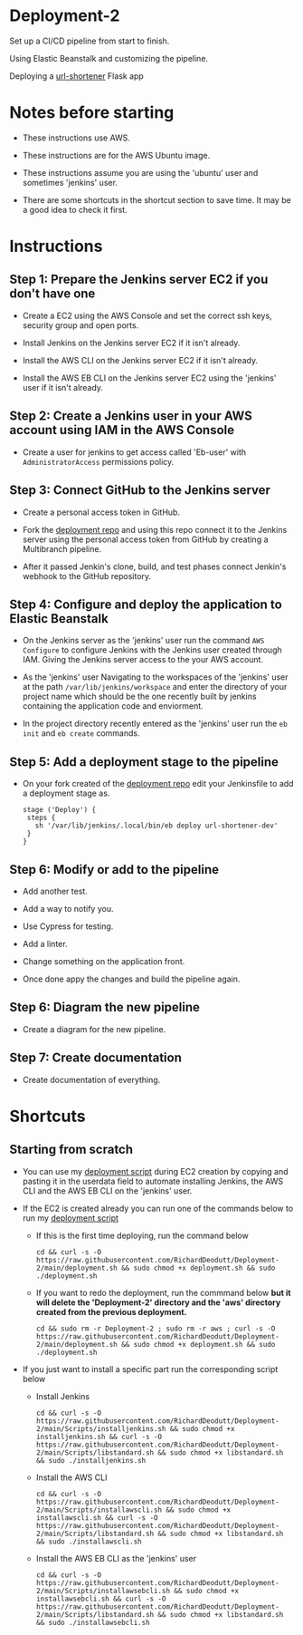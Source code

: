 # Deployment-2

Set up a CI/CD pipeline from start to finish. 

Using Elastic Beanstalk and customizing the pipeline. 

Deploying a [url-shortener](https://github.com/RichardDeodutt/kuralabs_deployment_2) Flask app

# Notes before starting

- These instructions use AWS. 

- These instructions are for the AWS Ubuntu image. 

- These instructions assume you are using the 'ubuntu' user and sometimes 'jenkins' user. 

- There are some shortcuts in the shortcut section to save time. It may be a good idea to check it first. 

# Instructions

## Step 1: Prepare the Jenkins server EC2 if you don't have one

- Create a EC2 using the AWS Console and set the correct ssh keys, security group and open ports. 

- Install Jenkins on the Jenkins server EC2 if it isn't already. 

- Install the AWS CLI on the Jenkins server EC2 if it isn't already. 

- Install the AWS EB CLI on the Jenkins server EC2 using the 'jenkins' user if it isn't already. 

## Step 2: Create a Jenkins user in your AWS account using IAM in the AWS Console

- Create a user for jenkins to get access called 'Eb-user' with `AdministratorAccess` permissions policy. 

## Step 3: Connect GitHub to the Jenkins server

- Create a personal access token in GitHub.

- Fork the [deployment repo](https://github.com/kura-labs-org/kuralabs_deployment_2) and using this repo connect it to the Jenkins server using the personal access token from GitHub by creating a Multibranch pipeline. 

- After it passed Jenkin's clone, build, and test phases connect Jenkin's webhook to the GitHub repository. 

## Step 4: Configure and deploy the application to Elastic Beanstalk

- On the Jenkins server as the 'jenkins' user run the command `AWS Configure` to configure Jenkins with the Jenkins user created through IAM. Giving the Jenkins server access to the your AWS account. 

- As the 'jenkins' user Navigating to the workspaces of the 'jenkins' user at the path `/var/lib/jenkins/workspace` and enter the directory of your project name which should be the one recently built by jenkins containing the application code and enviorment. 

- In the project directory recently entered as the 'jenkins' user run the `eb init` and `eb create` commands. 

## Step 5: Add a deployment stage to the pipeline

- On your fork created of the [deployment repo](https://github.com/kura-labs-org/kuralabs_deployment_2) edit your Jenkinsfile to add a deployment stage as. 

    ```
    stage ('Deploy') {
     steps {
       sh '/var/lib/jenkins/.local/bin/eb deploy url-shortener-dev'
     }
   }
    ```

## Step 6: Modify or add to the pipeline

- Add another test. 

- Add a way to notify you. 

- Use Cypress for testing. 

- Add a linter. 

- Change something on the application front. 

- Once done appy the changes and build the pipeline again. 

## Step 6: Diagram the new pipeline

- Create a diagram for the new pipeline. 

## Step 7: Create documentation

- Create documentation of everything. 

# Shortcuts

## Starting from scratch

- You can use my [deployment script](https://github.com/RichardDeodutt/Deployment-2/blob/main/deployment.sh) during EC2 creation by copying and pasting it in the userdata field to automate installing Jenkins, the AWS CLI and the AWS EB CLI on the 'jenkins' user. 

- If the EC2 is created already you can run one of the commands below to run my [deployment script](https://github.com/RichardDeodutt/Deployment-2/blob/main/deployment.sh)

    - If this is the first time deploying, run the command below
        ```
        cd && curl -s -O https://raw.githubusercontent.com/RichardDeodutt/Deployment-2/main/deployment.sh && sudo chmod +x deployment.sh && sudo ./deployment.sh
        ```

    - If you want to redo the deployment, run the commmand below **but it will delete the 'Deployment-2' directory and the 'aws' directory created from the previous deployment.**

        ```
        cd && sudo rm -r Deployment-2 ; sudo rm -r aws ; curl -s -O https://raw.githubusercontent.com/RichardDeodutt/Deployment-2/main/deployment.sh && sudo chmod +x deployment.sh && sudo ./deployment.sh
        ```
- If you just want to install a specific part run the corresponding script below

    - Install Jenkins
        ```
        cd && curl -s -O https://raw.githubusercontent.com/RichardDeodutt/Deployment-2/main/Scripts/installjenkins.sh && sudo chmod +x installjenkins.sh && curl -s -O https://raw.githubusercontent.com/RichardDeodutt/Deployment-2/main/Scripts/libstandard.sh && sudo chmod +x libstandard.sh && sudo ./installjenkins.sh
        ```
    - Install the AWS CLI
        ```
        cd && curl -s -O https://raw.githubusercontent.com/RichardDeodutt/Deployment-2/main/Scripts/installawscli.sh && sudo chmod +x installawscli.sh && curl -s -O https://raw.githubusercontent.com/RichardDeodutt/Deployment-2/main/Scripts/libstandard.sh && sudo chmod +x libstandard.sh && sudo ./installawscli.sh
        ```
    - Install the AWS EB CLI as the 'jenkins' user
        ```
        cd && curl -s -O https://raw.githubusercontent.com/RichardDeodutt/Deployment-2/main/Scripts/installawsebcli.sh && sudo chmod +x installawsebcli.sh && curl -s -O https://raw.githubusercontent.com/RichardDeodutt/Deployment-2/main/Scripts/libstandard.sh && sudo chmod +x libstandard.sh && sudo ./installawsebcli.sh
        ```